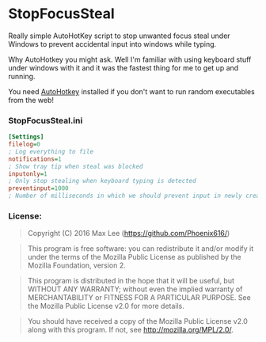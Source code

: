 # StopFocusSteal
Really simple AutoHotKey script to stop unwanted focus steal under Windows to prevent accidental input into windows while typing. 

Why AutoHotkey you might ask. Well I'm familiar with using keyboard stuff under windows with it and it was the fastest thing for me to get up and running.

You need [AutoHotkey](https://autohotkey.com/) installed if you don't want to run random executables from the web!

### StopFocusSteal.ini
``` ini
[Settings]
filelog=0
; Log everything to file
notifications=1
; Show tray tip when steal was blocked
inputonly=1
; Only stop stealing when keyboard typing is detected
preventinput=1000
; Number of milliseconds in which we should prevent input in newly created windows
```

### License:

> Copyright (C) 2016 Max Lee (https://github.com/Phoenix616/)

> This program is free software: you can redistribute it and/or modify
> it under the terms of the Mozilla Public License as published by
> the Mozilla Foundation, version 2.

> This program is distributed in the hope that it will be useful,
> but WITHOUT ANY WARRANTY; without even the implied warranty of
> MERCHANTABILITY or FITNESS FOR A PARTICULAR PURPOSE. See the
> Mozilla Public License v2.0 for more details.

> You should have received a copy of the Mozilla Public License v2.0
> along with this program. If not, see <http://mozilla.org/MPL/2.0/>.
